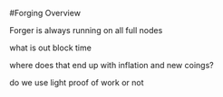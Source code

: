 #Forging Overview

Forger is always running on all full nodes

what is out block time

where does that end up with inflation and new coings?

do we use light proof of work or not